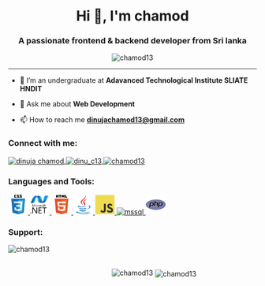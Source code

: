 <h1 align="center">Hi 👋, I'm chamod</h1>
<h3 align="center">A passionate frontend & backend developer from Sri lanka</h3>

<p align="center"> <img src="https://komarev.com/ghpvc/?username=chamod13&label=Profile%20views&color=0e75b6&style=flat" alt="chamod13" /> </p>

---

- 🔭 I’m an undergraduate at **Adavanced Technological Institute SLIATE HNDIT**

- 💬 Ask me about **Web Development**

- 📫 How to reach me **dinujachamod13@gmail.com**

<h3 align="left">Connect with me:</h3>
<p align="left">
  <a href="https://www.linkedin.com/in/dinuja-chamod-9217932a5" target="_blank">
    <img align="center" src="https://raw.githubusercontent.com/rahuldkjain/github-profile-readme-generator/master/src/images/icons/Social/linked-in-alt.svg" alt="dinuja chamod" height="30" width="40" />
  </a>
  <a href="https://instagram.com/dinu_c13" target="_blank">
    <img align="center" src="https://raw.githubusercontent.com/rahuldkjain/github-profile-readme-generator/master/src/images/icons/Social/instagram.svg" alt="dinu_c13" height="30" width="40" />
  </a>
  <a href="https://www.youtube.com/@chamod13" target="_blank">
    <img align="center" src="https://raw.githubusercontent.com/rahuldkjain/github-profile-readme-generator/master/src/images/icons/Social/youtube.svg" alt="chamod13" height="30" width="40" />
  </a>
</p>


<h3 align="left">Languages and Tools:</h3>
<p align="left"> <a href="https://www.w3schools.com/css/" target="_blank" rel="noreferrer"> <img src="https://raw.githubusercontent.com/devicons/devicon/master/icons/css3/css3-original-wordmark.svg" alt="css3" width="40" height="40"/> </a> <a href="https://dotnet.microsoft.com/" target="_blank" rel="noreferrer"> <img src="https://raw.githubusercontent.com/devicons/devicon/master/icons/dot-net/dot-net-original-wordmark.svg" alt="dotnet" width="40" height="40"/> </a> <a href="https://www.w3.org/html/" target="_blank" rel="noreferrer"> <img src="https://raw.githubusercontent.com/devicons/devicon/master/icons/html5/html5-original-wordmark.svg" alt="html5" width="40" height="40"/> </a> <a href="https://www.java.com" target="_blank" rel="noreferrer"> <img src="https://raw.githubusercontent.com/devicons/devicon/master/icons/java/java-original.svg" alt="java" width="40" height="40"/> </a> <a href="https://developer.mozilla.org/en-US/docs/Web/JavaScript" target="_blank" rel="noreferrer"> <img src="https://raw.githubusercontent.com/devicons/devicon/master/icons/javascript/javascript-original.svg" alt="javascript" width="40" height="40"/> </a> <a href="https://www.microsoft.com/en-us/sql-server" target="_blank" rel="noreferrer"> <img src="https://www.svgrepo.com/show/303229/microsoft-sql-server-logo.svg" alt="mssql" width="40" height="40"/> </a> <a href="https://www.php.net" target="_blank" rel="noreferrer"> <img src="https://raw.githubusercontent.com/devicons/devicon/master/icons/php/php-original.svg" alt="php" width="40" height="40"/> </a> </p>

<h3 align="left">Support:</h3>
<p><a href="https://www.buymeacoffee.com/chamod13"> <img align="left" src="https://cdn.buymeacoffee.com/buttons/v2/default-yellow.png" height="50" width="210" alt="chamod13" /></a></p><br><br>

<p><img align="left" src="https://github-readme-stats.vercel.app/api/top-langs?username=chamod13&show_icons=true&locale=en&layout=compact" alt="chamod13" /></p>

<p>&nbsp;<img align="center" src="https://github-readme-stats.vercel.app/api?username=chamod13&show_icons=true&locale=en" alt="chamod13" /></p>

